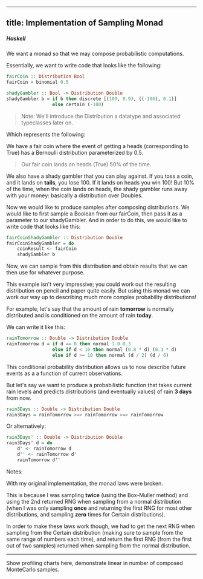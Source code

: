 -----
title: Implementation of Sampling Monad
-----
##### Haskell

We want a monad so that we may compose probabilistic computations.

Essentially, we want to write code that looks like the following:

```haskell
fairCoin :: Distribution Bool
fairCoin = binomial 0.5

shadyGambler :: Bool -> Distribution Double
shadyGambler b = if b then discrete [(100, 0.9), ((-100), 0.1)]
                 else certain (-100)
```


> Note: We'll introduce the Distribution a datatype and associated typeclasses later on.

Which represents the following:

We have a fair coin where the event of getting a heads (corresponding to True)
has a Bernoulli distribution parameterized by 0.5.

> Our fair coin lands on heads (True) 50% of the time.

We also have a shady gambler that you can play against. If you toss a coin,
and it lands on **tails**, you lose 100. If it lands on heads you win 100!
But 10% of the time, when the coin lands on heads, the shady gambler runs
away with your money: basically a distribution over Doubles.

Now we would like to produce samples after composing distributions. We
would like to first sample a Boolean from our fairCoin, then pass it as a parameter
to our shadyGambler. And in order to do this, we would like to write code that
looks like this:

```haskell
fairCoinShadyGambler :: Distribution Double
fairCoinShadyGambler = do
    coinResult <- fairCoin
    shadyGambler b
```

Now, we can sample from this distribution and obtain results that we can then
use for whatever purpose.

This example isn't very impressive; you could work out the resulting
distribution on pencil and paper quite easily. But using this
monad we can work our way up to describing much more complex
probability distributions!

For example, let's say that the amount of rain **tomorrow** is normally
distributed and is conditioned on the amount of rain **today**.

We can write it like this:

```haskell
rainTomorrow :: Double -> Distribution Double
rainTomorrow d = if d == 0 then normal 1.0 0.3
                 else if d < 10 then normal (0.8 * d) (0.3 * d)
                 else if d >= 10 then normal (d / 2) (d / 6)
```

This conditional probability distribution allows us to now describe
future events as a a function of current observations.

But let's say we want to produce a probabilistic function that takes
current rain levels and predicts distributions (and eventually values)
of rain **3 days** from now.

```haskell
rain3Days :: Double -> Distribution Double
rain3Days = rainTomorrow >=> rainTomorrow >=> rainTomorrow
```

Or alternatively:

```haskell
rain3Days' :: Double -> Distribution Double
rain3Days' d = do
    d' <- rainTomorrow d
    d'' <- rainTomorrow d'
    rainTomorrow d''
```

Notes:

With my original implementation, the monad laws were broken.

This is because I was sampling **twice** (using the Box-Muller method)
and using the 2nd returned RNG when sampling from a normal distribution
(when I was only sampling **once** and returning the first RNG
for most other distributions, and sampling **zero** times
for Certain distributions).

In order to make these laws work though, we had to get the next
RNG when sampling from the Certain distribution
(making sure to sample from the same range of numbers each time),
and return the first RNG (from the first out of two samples) returned
when sampling from the normal distribution.

-----

Show profiling charts here, demonstrate linear in number of
composed MonteCarlo samples.
